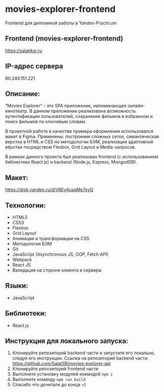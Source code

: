 # movies-explorer-frontend
Frontend для дипломной работы в Yandex-Practicum

## Frontend (movies-explorer-frontend)
https://salatiksr.ru

## IP-адрес сервера
80.249.151.221

## Описание:

"Movies Explorer" - это SPA приложение, напоминающее онлайн-кинотеатр. В данном приложении
реализована возможность аутентификации пользователей, сохранение фильмов в избранном и поиск фильмов по ключевым словам.

В проектной работе в качестве примера оформления использовался макет в Figma. Применены: построение сложных сеток, симантическая верстка в HTML и CSS по методологии БЭМ, реализация адаптивной вёрстки посредством Flexbox, Grid Layout и Media-запросов.

В рамках данного проекта был реализован frontend (с использованием библиотеки React.js) и backend (Node.js, Express, MongodDB).

## Макет:
https://disk.yandex.ru/d/V6Ey4usqMe7syQ

## Технологии:
* HTML5 
* CSS3 
* Flexbox
* Grid Layout
* Анимации и трансформации на CSS
* Методология БЭМ
* Git
* JavaScript (Asynchronous JS, OOP, Fetch API)
* Webpack
* React JS
* Валидация на стороне клиента и сервера

## Языки:
* JavaScript

## Библиотеки:
* React.js

## Инструкция для локального запуска:
1. Клонируйте репозиторий backend части и запустите его локально, следуя его инструкции.
Ссылка на репозиторий backend части: https://github.com/SalatSR/movies-explorer-api
2. Клонируйте репозиторий frontend части 
3. Выполните установку модулей командой `npm i`
4. Выполните команду `npm run build`
5. Спасибо что дочитали до конца =)